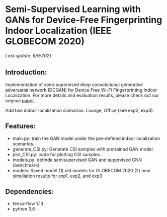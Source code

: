 # Semi-Supervised Learning with GANs for Device-Free Fingerprinting Indoor Localization (IEEE GLOBECOM 2020)
######  Last update: 6/9/2021
## Introduction:
Implementation of semi-supervised deep convolutional generative adversarial network (DCGAN) for Device Free Wi-Fi Fingerprinting Indoor Localization. For more details and evaluation results, please check out our original [paper](https://ieeexplore.ieee.org/document/9322456).

Add two indoor localization scenarios: Lounge, Office (see exp2, exp3).
## Features:

- main.py: train the GAN model under the pre-defined indoor localization scenarios.
- generate_CSI.py: Generate CSI samples with pretrained GAN model.
- plot_CSI.py: code for plotting CSI samples
- models.py: definde semisupervised GAN and supervised CNN (benchmark)
- models: Saved model (1) old models for GLOBECOM 2020 (2) new simuliation results for exp1, exp2, and exp3
## Dependencies:
- tensorflow 1.13
- python 3.6

